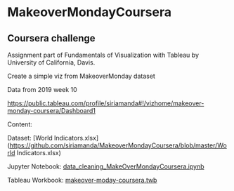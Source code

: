 # MakeoverMondayCoursera



## Coursera challenge 

Assignment part of Fundamentals of Visualization with Tableau by University of California, Davis.

Create a simple viz from MakeoverMonday dataset

Data from 2019 week 10

https://public.tableau.com/profile/siriamanda#!/vizhome/makeover-monday-coursera/Dashboard1

Content: 

Dataset: [World Indicators.xlsx](https://github.com/siriamanda/MakeoverMondayCoursera/blob/master/World Indicators.xlsx) 

Jupyter Notebook: [data_cleaning_MakeOverMondayCoursera.ipynb](https://github.com/siriamanda/MakeoverMondayCoursera/blob/master/data_cleaning_MakeOverMondayCoursera.ipynb)

Tableau Workbook: [makeover-moday-coursera.twb](https://github.com/siriamanda/MakeoverMondayCoursera/blob/master/makeover-moday-coursera.twb) 

